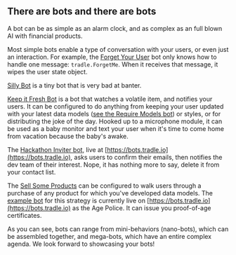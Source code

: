 
## There are bots and there are bots

A bot can be as simple as an alarm clock, and as complex as an full blown AI with financial products.

Most simple bots enable a type of conversation with your users, or even just an interaction. For example, the [Forget Your User](https://github.com/tradle/bot-forget-user) bot only knows how to handle one message: `tradle.ForgetMe`. When it receives that message, it wipes the user state object.

[Silly Bot]('../lib/strategy/silly.js') is a tiny bot that is very bad at banter.

[Keep it Fresh Bot](https://github.com/tradle/bot-keep-fresh) is a bot that watches a volatile item, and notifies your users. It can be configured to do anything from keeping your user updated with your latest data models ([see the Require Models bot](https://github.com/tradle/bot-require-models)) or styles, or for distributing the joke of the day. Hooked up to a microphone module, it can be used as a baby monitor and text your user when it's time to come home from vacation because the baby's awake.

The [Hackathon Inviter bot](http://github.com/tradle/bot-inviter), live at [https://bots.tradle.io](https://bots.tradle.io), asks users to confirm their emails, then notifies the dev team of their interest. Nope, it has nothing more to say, delete it from your contact list.

The [Sell Some Products](http://github.com/tradle/bot-inviter) can be configured to walk users through a purchase of any product for which you've developed data models. The [example bot](https://github.com/tradle/bot-products/tree/master/example.js) for this strategy is currently live on [https://bots.tradle.io](https://bots.tradle.io) as the Age Police. It can issue you proof-of-age certificates.

As you can see, bots can range from mini-behaviors (nano-bots), which can be assembled together, and mega-bots, which have an entire complex agenda. We look forward to showcasing your bots!
